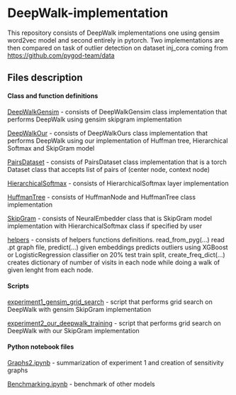 # DeepWalk-implementation

This repository consists of DeepWalk implementations one using gensim word2vec model and second entirely in pytorch. Two implementations are then compared on task of outlier detection on dataset inj_cora coming from https://github.com/pygod-team/data

## Files description

#### Class and function definitions

[DeepWalkGensim](DeepWalkGensim.py) - consists of DeepWalkGensim class implementation that performs DeepWalk using gensim skipgram implementation

[DeepWalkOur](DeepWalkOur.py) - consists of DeepWalkOurs class implementation that performs DeepWalk using our implementation of Huffman tree, Hierarchical Softmax and SkipGram model

[PairsDataset](PairsDataset.py) - consists of PairsDataset class implementation that is a torch Dataset class that accepts list of pairs of (center node, context node)

[HierarchicalSoftmax](HierarchicalSoftmax.py) - consists of HierarchicalSoftmax layer implementation

[HuffmanTree](HuffmanTree.py) - consists of HuffmanNode and HuffmanTree class implementation

[SkipGram](SkipGram.py) - consists of NeuralEmbedder class that is SkipGram model implementation with HierarchicalSoftmax class if specified by user

[helpers](helpers.py) - consists of helpers functions definitions. read_from_pyg(...) read .pt graph file, predict(...) given embeddings predicts outliers using XGBoost or LogisticRegression classifier on 20% test train split, create_freq_dict(...) creates dictionary of number of visits in each node while doing a walk of given lenght from each node. 

#### Scripts

[experiment1_gensim_grid_search](experiment1_gensim_grid_search.py) - script that performs grid search on DeepWalk with gensim SkipGram implementation  

[experiment2_our_deepwalk_training](experiment2_our_deepwalk_training.py) - script that performs grid search on DeepWalk with our SkipGram implementation

#### Python notebook files

[Graphs2.ipynb](csvs_with_results/Graphs2.ipynb) - summarization of experiment 1 and creation of sensitivity graphs

[Benchmarking.ipynb](Benchmarking.ipynb) - benchmark of other models 

